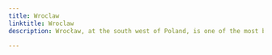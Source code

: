 ```yaml
---
title: Wroclaw
linktitle: Wroclaw
description: Wrocław, at the south west of Poland, is one of the most beautiful cities. It's also a very creative place, however you judge that - by the number of influencial artists, innovative businesses, historical objects, outdoor galleries and performances. 

---
```

